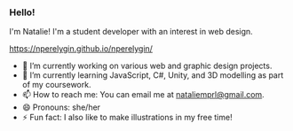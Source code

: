 ### Hello!

<!--
**nperelygin/nperelygin** is a ✨ _special_ ✨ repository because its `README.md` (this file) appears on your GitHub profile.

Here are some ideas to get you started:

- 🔭 I’m currently working on ...
- 🌱 I’m currently learning ...
- 👯 I’m looking to collaborate on ...
- 🤔 I’m looking for help with ...
- 💬 Ask me about ...
- 📫 How to reach me: ...
- 😄 Pronouns: ...
- ⚡ Fun fact: ...
-->

I'm Natalie! I'm a student developer with an interest in web design.

https://nperelygin.github.io/nperelygin/

- 🔭 I’m currently working on various web and graphic design projects.
- 🌱 I’m currently learning JavaScript, C#, Unity, and 3D modelling as part of my coursework.
- 📫 How to reach me: You can email me at nataliemprl@gmail.com.
- 😄 Pronouns: she/her
- ⚡ Fun fact: I also like to make illustrations in my free time!
